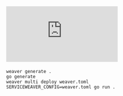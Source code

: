 # ![serviceweaver](https://serviceweaver.dev/docs.html)

```shell
weaver generate .
go generate 
weaver multi deploy weaver.toml
SERVICEWEAVER_CONFIG=weaver.toml go run .
```
